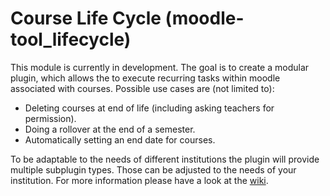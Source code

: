 # Course Life Cycle (moodle-tool_lifecycle)

This module is currently in development.
The goal is to create a modular plugin, which allows the to execute recurring tasks within moodle associated with courses. 
Possible use cases are (not limited to):
   - Deleting courses at end of life (including asking teachers for permission).
   - Doing a rollover at the end of a semester.
   - Automatically setting an end date for courses.
   
To be adaptable to the needs of different institutions the plugin will provide multiple subplugin types.
Those can be adjusted to the needs of your institution.
For more information please have a look at the [wiki](https://github.com/learnweb/moodle-tool_lifecycle/wiki).
